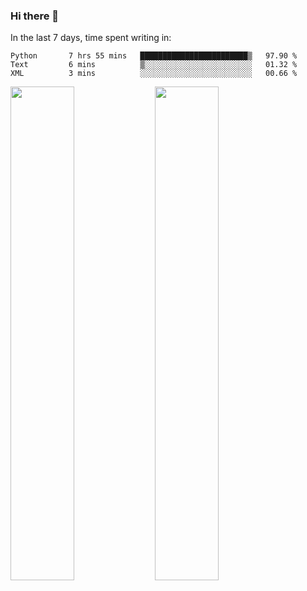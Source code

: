 ### Hi there 👋

In the last 7 days, time spent writing in:

<!--START_SECTION:waka-->
```text
Python       7 hrs 55 mins   ████████████████████████▒   97.90 % 
Text         6 mins          ▒░░░░░░░░░░░░░░░░░░░░░░░░   01.32 % 
XML          3 mins          ░░░░░░░░░░░░░░░░░░░░░░░░░   00.66 % 
```
<!--END_SECTION:waka-->

<img src="https://wakatime.com/share/@jimtje/5d0c92de-08f8-4a72-8f2f-6a9693d1e318.svg" width=45% height=45%> <img src="https://wakatime.com/share/@jimtje/501498ae-bda5-4da7-a89d-b40bcdd5556d.svg" width=45% height=45%>
